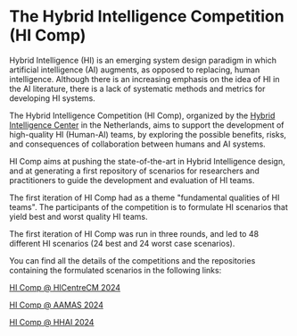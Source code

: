 # The Hybrid Intelligence Competition (HI Comp)

Hybrid Intelligence (HI) is an emerging system design paradigm in which artificial intelligence (AI) augments, as opposed to replacing, human intelligence. Although there is an increasing emphasis on the idea of HI in the AI literature, there is a lack of systematic methods and metrics for developing HI systems.

The Hybrid Intelligence Competition (HI Comp), organized by the [Hybrid Intelligence Center]([https://hybrid-intelligence-competition.github.io/HI-Comp-2024-HICentreCM]](https://www.hybrid-intelligence-centre.nl/)) in the Netherlands, aims to support the development of high-quality HI (Human-AI) teams, by exploring the possible benefits, risks, and consequences of collaboration between humans and AI systems.

HI Comp aims at pushing the state-of-the-art in Hybrid Intelligence design, and at generating a first repository of scenarios for researchers and practitioners to guide the development and evaluation of HI teams.

The first iteration of HI Comp had as a theme "fundamental qualities of HI teams". The participants of the competition is to formulate HI scenarios that yield best and worst quality HI teams.

The first iteration of HI Comp was run in three rounds, and led to 48 different HI scenarios (24 best and 24 worst case scenarios).

You can find all the details of the competitions and the repositories containing the formulated scenarios in the following links:

[HI Comp @ HICentreCM 2024](https://hybrid-intelligence-competition.github.io/HI-Comp-2024-HICentreCM])

[HI Comp @ AAMAS 2024](https://hybrid-intelligence-competition.github.io/HI-Comp-2024-AAMAS])

[HI Comp @ HHAI 2024](https://hybrid-intelligence-competition.github.io/HI-Comp-2024-HHAI])

